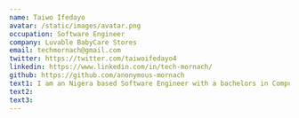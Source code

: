 ```yaml
---
name: Taiwo Ifedayo
avatar: /static/images/avatar.png
occupation: Software Engineer
company: Luvable BabyCare Stores
email: techmornach@gmail.com
twitter: https://twitter.com/taiwoifedayo4
linkedin: https://www.linkedin.com/in/tech-mornach/
github: https://github.com/anonymous-mornach
text1: I am an Nigera based Software Engineer with a bachelors in Computer Science. I am passionate about Web Applications and Artificial Intelligence. I am also fascinated with Medcine and wish to make a career out of it someday.
text2:
text3:
---
```

